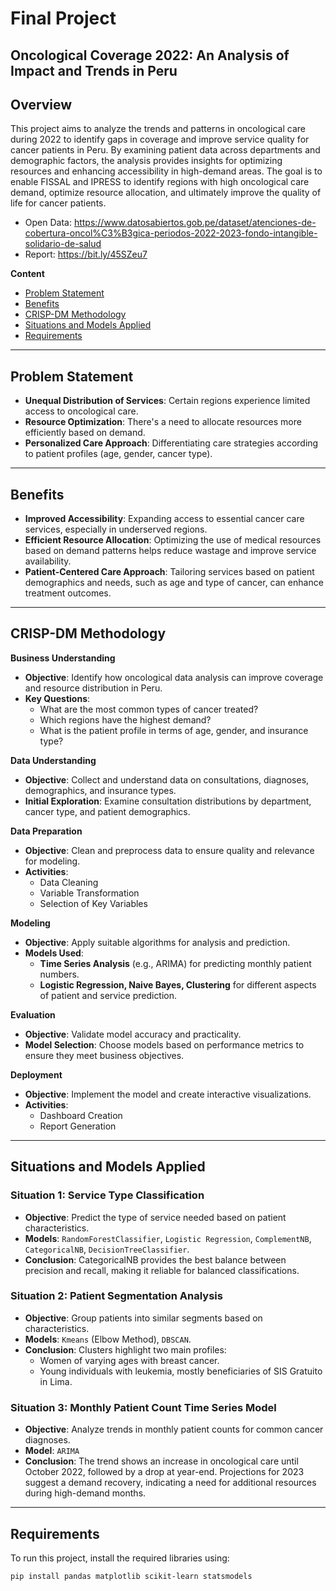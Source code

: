 # Final Project
## Oncological Coverage 2022: An Analysis of Impact and Trends in Peru

## Overview
This project aims to analyze the trends and patterns in oncological care during 2022 to identify gaps in coverage and improve service quality for cancer patients in Peru. By examining patient data across departments and demographic factors, the analysis provides insights for optimizing resources and enhancing accessibility in high-demand areas. The goal is to enable FISSAL and IPRESS to identify regions with high oncological care demand, optimize resource allocation, and ultimately improve the quality of life for cancer patients.

* Open Data: https://www.datosabiertos.gob.pe/dataset/atenciones-de-cobertura-oncol%C3%B3gica-periodos-2022-2023-fondo-intangible-solidario-de-salud
* Report: https://bit.ly/45SZeu7


**Content**
* [Problem Statement](#problem-statement)
* [Benefits](#benefits)
* [CRISP-DM Methodology](#crisp-dm-methodology)
* [Situations and Models Applied](#situations-and-models-applied)
* [Requirements](#requirements)

---

## Problem Statement
   - **Unequal Distribution of Services**: Certain regions experience limited access to oncological care.
   - **Resource Optimization**: There's a need to allocate resources more efficiently based on demand.
   - **Personalized Care Approach**: Differentiating care strategies according to patient profiles (age, gender, cancer type).

---

## Benefits
   - **Improved Accessibility**: Expanding access to essential cancer care services, especially in underserved regions.
   - **Efficient Resource Allocation**: Optimizing the use of medical resources based on demand patterns helps reduce wastage and improve service availability.
   - **Patient-Centered Care Approach**: Tailoring services based on patient demographics and needs, such as age and type of cancer, can enhance treatment outcomes.

---

## CRISP-DM Methodology

**Business Understanding**  
   - **Objective**: Identify how oncological data analysis can improve coverage and resource distribution in Peru.
   - **Key Questions**: 
      - What are the most common types of cancer treated?
      - Which regions have the highest demand?
      - What is the patient profile in terms of age, gender, and insurance type?

**Data Understanding**  
   - **Objective**: Collect and understand data on consultations, diagnoses, demographics, and insurance types.
   - **Initial Exploration**: Examine consultation distributions by department, cancer type, and patient demographics.

**Data Preparation**  
   - **Objective**: Clean and preprocess data to ensure quality and relevance for modeling.
   - **Activities**:
      - Data Cleaning
      - Variable Transformation
      - Selection of Key Variables

**Modeling**  
   - **Objective**: Apply suitable algorithms for analysis and prediction.
   - **Models Used**:
      - **Time Series Analysis** (e.g., ARIMA) for predicting monthly patient numbers.
      - **Logistic Regression, Naive Bayes, Clustering** for different aspects of patient and service prediction.

**Evaluation**  
   - **Objective**: Validate model accuracy and practicality.
   - **Model Selection**: Choose models based on performance metrics to ensure they meet business objectives.

**Deployment**  
   - **Objective**: Implement the model and create interactive visualizations.
   - **Activities**:
      - Dashboard Creation
      - Report Generation

---

## Situations and Models Applied

### Situation 1: Service Type Classification
   - **Objective**: Predict the type of service needed based on patient characteristics.
   - **Models**: ``RandomForestClassifier``, ``Logistic Regression``, ``ComplementNB``, ``CategoricalNB``, ``DecisionTreeClassifier``.
   - **Conclusion**: CategoricalNB provides the best balance between precision and recall, making it reliable for balanced classifications.

### Situation 2: Patient Segmentation Analysis
   - **Objective**: Group patients into similar segments based on characteristics.
   - **Models**: ``Kmeans`` (Elbow Method), ``DBSCAN``.
   - **Conclusion**: Clusters highlight two main profiles:
      - Women of varying ages with breast cancer.
      - Young individuals with leukemia, mostly beneficiaries of SIS Gratuito in Lima.

### Situation 3: Monthly Patient Count Time Series Model
   - **Objective**: Analyze trends in monthly patient counts for common cancer diagnoses.
   - **Model**: ``ARIMA``
   - **Conclusion**: The trend shows an increase in oncological care until October 2022, followed by a drop at year-end. Projections for 2023 suggest a demand recovery, indicating a need for additional resources during high-demand months.

---

## Requirements

To run this project, install the required libraries using:

```bash
pip install pandas matplotlib scikit-learn statsmodels 
```